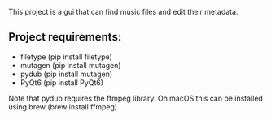 This project is a gui that can find music files and edit their metadata.

Project requirements:
- 
- filetype (pip install filetype)
- mutagen (pip install mutagen)
- pydub (pip install mutagen)
- PyQt6 (pip install PyQt6)

Note that pydub requires the ffmpeg library. On macOS this can be installed using brew (brew install ffmpeg)


